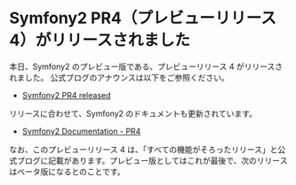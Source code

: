 Symfony2 PR4（プレビューリリース 4）がリリースされました
========================================================

本日、Symfony2 のプレビュー版である、プレビューリリース 4 がリリースされました。
公式ブログのアナウンスは以下をご参照ください。

 - [Symfony2 PR4 released](http://www.symfony-project.org/blog/2010/12/01/symfony2-pr4-released)

リリースに合わせて、Symfony2 のドキュメントも更新されています。

 - [Symfony2 Documentation - PR4](http://docs.symfony-reloaded.org/)


なお、このプレビューリリース 4 は、「すべての機能がそろったリリース」と公式ブログに記載があります。プレビュー版としてはこれが最後で、次のリリースはベータ版になるとのことです。



